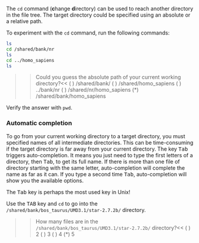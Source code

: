 The `cd` command (**c**hange **d**irectory) can be used to reach another directory in the file tree. 
The target directory could be specified using an absolute or a relative path. 

To experiment with the `cd` command, run the following commands:

```bash
ls
cd /shared/bank/nr
ls
cd ../homo_sapiens
ls 
```

>>Could you guess the absolute path of your current working directory?<<
( ) /shared/bank/
( ) /shared/homo_sapiens
( ) ../bank/nr
( ) /shared/nr/homo_sapiens
(*) /shared/bank/homo_sapiens

Verify the answer with `pwd`.

### Automatic completion

To go from your current working directory to a target directory, you must specified names of all intermediate directories. This can be time-consuming if the target directory is far away from your current directory. 
The key <kbd>Tab</kbd> triggers auto-completion. It means you just need to type the first letters of a directory, then <kbd>Tab</kbd>, to get its full name. If there is more than one file of directory starting with the same letter, auto-completion will complete the name as far as it can. If you type a second time <kbd>Tab</kbd>, auto-completion will show you the available options.

The <kbd>Tab</kbd> key is perhaps the most used key in Unix!

Use the <kbd>TAB</kbd> key and `cd` to go into the `/shared/bank/bos_taurus/UMD3.1/star-2.7.2b/` directory.

>>How many files are in the `/shared/bank/bos_taurus/UMD3.1/star-2.7.2b/` directory?<<
( ) 2
( ) 3
( ) 4
(*) 5
